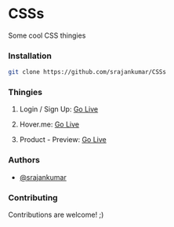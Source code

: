 # CSSs

Some cool CSS thingies

### Installation

```bash
git clone https://github.com/srajankumar/CSSs
```

### Thingies

1. Login / Sign Up: <a href="https://login-signup-h3lubrdec-srajankumar.vercel.app/" >Go Live</a>

2. Hover.me: <a href="https://hover-2g4kvdtuf-srajankumar.vercel.app/" >Go Live</a>

3. Product - Preview: <a href="https://product-rho-nine.vercel.app/" >Go Live</a>

### Authors

- [@srajankumar](https://github.com/srajankumar)

### Contributing

Contributions are welcome! ;)
